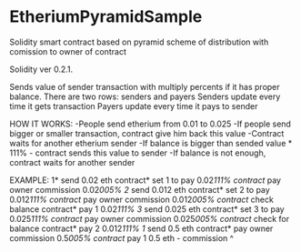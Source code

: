 # EtheriumPyramidSample
Solidity smart contract based on pyramid scheme of distribution with comission to owner of contract

Solidity ver 0.2.1.

Sends value of sender transaction with multiply percents if it has proper balance.
There are two rows: senders and payers
Senders update every time it gets transaction
Payers update every time it pays to sender

HOW IT WORKS:
-People send etherium from 0.01 to 0.025
-If people send bigger or smaller transaction, contract give him back this value
-Contract waits for another etherium sender
-If balance is bigger than sended value * 111% - contract sends this value to sender
-If balance is not enough, contract waits for another sender

EXAMPLE:
1* send 0.02 eth
contract* set 1 to pay 0.02*111%
contract* pay owner commission 0.02*005%
2* send 0.012 eth
contract* set 2 to pay 0.012*111%
contract* pay owner commission 0.012*005%
contract* check balance
contract* pay 1 0.02*111%
3* send 0.025 eth
contract* set 3 to pay 0.025*111%
contract* pay owner commission 0.025*005%
contract* check for balance
contract* pay 2 0.012*111%
1* send 0.5 eth
contract* pay owner commission 0.5*005% 
contract* pay 1 0.5 eth - commission ^



